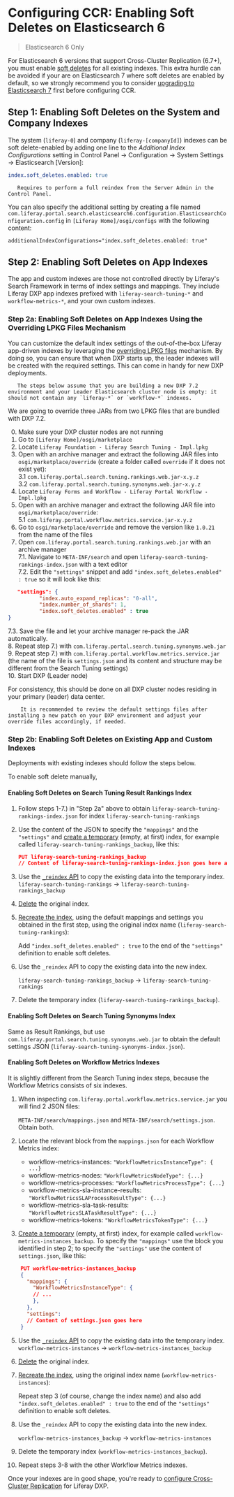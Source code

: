 # Configuring CCR: Enabling Soft Deletes on Elasticsearch 6

> Elasticsearch 6 Only

For Elasticsearch 6 versions that support Cross-Cluster Replication (6.7+), you must enable [soft deletes](https://www.elastic.co/guide/en/elasticsearch/reference/6.7/ccr-requirements.html) for all existing indexes. This extra hurdle can be avoided if your are on Elasticsearch 7 where soft deletes are enabled by default, so we strongly recommend you to consider [upgrading to Elasticsearch 7](https://help.liferay.com/hc/en-us/articles/360035444872-Upgrading-to-Elasticsearch-7) first before configuring CCR.

## Step 1: Enabling Soft Deletes on the System and Company Indexes

The system (`liferay-0`) and company (`liferay-[companyId]`) indexes can be soft delete-enabled by adding one line to the _Additional Index Configurations_ setting in Control Panel &rarr; Configuration &rarr; System Settings &rarr; Elasticsearch [Version]:
 
```yaml
index.soft_deletes.enabled: true
```

```note::
   Requires to perform a full reindex from the Server Admin in the Control Panel.
```

You can also specify the additional setting by creating a file named `com.liferay.portal.search.elasticsearch6.configuration.ElasticsearchConfiguration.config` in `[Liferay Home]/osgi/configs` with the following content:
```properties
additionalIndexConfigurations="index.soft_deletes.enabled: true"
```

## Step 2: Enabling Soft Deletes on App Indexes

The app and custom indexes are those not controlled directly by Liferay's Search Framework in terms of index settings and mappings. They include Liferay DXP app indexes prefixed with `liferay-search-tuning-*` and `workflow-metrics-*`, and your own custom indexes.

### Step 2a: Enabling Soft Deletes on App Indexes Using the Overriding LPKG Files Mechanism

You can customize the default index settings of the out-of-the-box Liferay app-driven indexes by leveraging the [overriding LPKG files](https://help.liferay.com/hc/en-us/articles/360028808552-Overriding-lpkg-Files) mechanism. By doing so, you can ensure that when DXP starts up, the leader indexes will be created with the required settings. This can come in handy for new DXP deployments.

```note::
   The steps below assume that you are building a new DXP 7.2 environment and your Leader Elasticsearch cluster node is empty: it should not contain any `liferay-*` or `workflow-*` indexes.
```

We are going to override three JARs from two LPKG files that are bundled with DXP 7.2.

0. Make sure your DXP cluster nodes are not running
1. Go to `[Liferay Home]/osgi/marketplace`
2. Locate `Liferay Foundation - Liferay Search Tuning - Impl.lpkg`
3. Open with an archive manager and extract the following JAR files into `osgi/marketplace/override` (create a folder called `override` if it does not exist yet):  
3.1 `com.liferay.portal.search.tuning.rankings.web.jar-x.y.z`  
3.2 `com.liferay.portal.search.tuning.synonyms.web.jar-x.y.z`  
4. Locate `Liferay Forms and Workflow - Liferay Portal Workflow - Impl.lpkg`  
5. Open with an archive manager and extract the following JAR file into `osgi/marketplace/override`:  
5.1 `com.liferay.portal.workflow.metrics.service.jar-x.y.z`  
6. Go to `osgi/marketplace/override` and remove the version like `1.0.21` from the name of the files  
7. Open `com.liferay.portal.search.tuning.rankings.web.jar` with an archive manager  
7.1. Navigate to `META-INF/search` and open `liferay-search-tuning-rankings-index.json` with a text editor  
7.2. Edit the `"settings"` snippet and add `"index.soft_deletes.enabled" : true` so it will look like this:
  ```json
	 "settings": {
		    "index.auto_expand_replicas": "0-all",
		    "index.number_of_shards": 1,
		    "index.soft_deletes.enabled" : true
  }
  ```
   7.3. Save the file and let your archive manager re-pack the JAR automatically.  
8. Repeat step 7.) with `com.liferay.portal.search.tuning.synonyms.web.jar`  
9. Repeat step 7.) with `com.liferay.portal.workflow.metrics.service.jar` (the name of the file is `settings.json` and its content and structure may be different from the Search Tuning settings)  
10. Start DXP (Leader node)
 
For consistency, this should be done on all DXP cluster nodes residing in your primary (leader) data center.
 
```note::
    It is recommended to review the default settings files after installing a new patch on your DXP environment and adjust your override files accordingly, if needed.
```

### Step 2b: Enabling Soft Deletes on Existing App and Custom Indexes

Deployments with existing indexes should follow the steps below.

To enable soft delete manually,

#### Enabling Soft Deletes on Search Tuning Result Rankings Index

 1. Follow steps 1-7.) in "Step 2a" above to obtain `liferay-search-tuning-rankings-index.json` for index `liferay-search-tuning-rankings`
 2. Use the content of the JSON to specify the `"mappings"` and the `"settings"` and [create a temporary](https://www.elastic.co/guide/en/elasticsearch/reference/6.x/indices-create-index.html) (empty, at first) index, for example called `liferay-search-tuning-rankings_backup`, like this:
    ```json
    PUT liferay-search-tuning-rankings_backup
    // Content of liferay-search-tuning-rankings-index.json goes here as-is.
    ```
1. Use the [`_reindex` API](https://www.elastic.co/guide/en/elasticsearch/reference/6.x/docs-reindex.html) to copy the existing data into the temporary index.
    `liferay-search-tuning-rankings` -> `liferay-search-tuning-rankings_backup`
2. [Delete](https://www.elastic.co/guide/en/elasticsearch/reference/6.x/indices-delete-index.html) the original index.
3. [Recreate the index](https://www.elastic.co/guide/en/elasticsearch/reference/6.x/indices-create-index.html), using the default mappings and settings you obtained in the first step, using the original index name (`liferay-search-tuning-rankings`):

   Add `"index.soft_deletes.enabled" : true` to the end of the `"settings"` definition to enable soft deletes.

4. Use the `_reindex` API to copy the existing data into the new index. 

      `liferay-search-tuning-rankings_backup` -> `liferay-search-tuning-rankings`
 
5. Delete the temporary index (`liferay-search-tuning-rankings_backup`).

#### Enabling Soft Deletes on Search Tuning Synonyms Index

Same as Result Rankings, but use `com.liferay.portal.search.tuning.synonyms.web.jar` to obtain the default settings JSON (`liferay-search-tuning-synonyms-index.json`).

#### Enabling Soft Deletes on Workflow Metrics Indexes

It is slightly different from the Search Tuning index steps, because the Workflow Metrics consists of six indexes.

1. When inspecting `com.liferay.portal.workflow.metrics.service.jar` you will find 2 JSON files:

      `META-INF/search/mappings.json` and `META-INF/search/settings.json`. Obtain both.
       
3. Locate the relevant block from the `mappings.json` for each Workflow Metrics index:
   - workflow-metrics-instances: `"WorkflowMetricsInstanceType": { ...}`
   - workflow-metrics-nodes: `"WorkflowMetricsNodeType": {...}`
   - workflow-metrics-processes: `"WorkflowMetricsProcessType": {...}`
    - workflow-metrics-sla-instance-results: `"WorkflowMetricsSLAProcessResultType": {...}`
    - workflow-metrics-sla-task-results: `"WorkflowMetricsSLATaskResultType": {...}`
    - workflow-metrics-tokens: `"WorkflowMetricsTokenType": {...}`
4. [Create a temporary](https://www.elastic.co/guide/en/elasticsearch/reference/6.x/indices-create-index.html) (empty, at first) index, for example called `workflow-metrics-instances_backup`. To specify the `"mappings"` use the block you identified in step 2; to specify the `"settings"` use the content of `settings.json`, like this:
```json
	PUT workflow-metrics-instances_backup
	{
	  "mappings": {
	    "WorkflowMetricsInstanceType": {
	    // ...
	    },
	  },
	  "settings": 
	  // Content of settings.json goes here
	}  
```
5. Use the [`_reindex` API](https://www.elastic.co/guide/en/elasticsearch/reference/6.x/docs-reindex.html) to copy the existing data into the temporary index.
    `workflow-metrics-instances` -> `workflow-metrics-instances_backup`
6. [Delete](https://www.elastic.co/guide/en/elasticsearch/reference/6.x/indices-delete-index.html) the original index.
7. [Recreate the index](https://www.elastic.co/guide/en/elasticsearch/reference/6.x/indices-create-index.html), using the original index name (`workflow-metrics-instances`):

   Repeat step 3 (of course, change the index name) and also add `"index.soft_deletes.enabled" : true` to the end of the `"settings"` definition to enable soft deletes. 

8. Use the `_reindex` API to copy the existing data into the new index. 

    `workflow-metrics-instances_backup` -> `workflow-metrics-instances`

9. Delete the temporary index (`workflow-metrics-instances_backup`).

10. Repeat steps 3-8 with the other Workflow Metrics indexes.

Once your indexes are in good shape, you're ready to [configure Cross-Cluster Replication](./configuring-cross-cluster-replication.md) for Liferay DXP.
